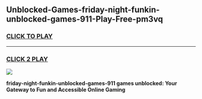 
## Unblocked-Games-friday-night-funkin-unblocked-games-911-Play-Free-pm3vq
<h3>
<a href="https://premium76.site?title=friday-night-funkin-unblocked-games-911&ref=23A">CLICK TO PLAY</a></h3>
<hr>

<h3>
<a href="https://premium76.site?title=friday-night-funkin-unblocked-games-911&ref=23A">CLICK 2 PLAY</a>
  
</h3>

<a href="https://premium76.site?title=friday-night-funkin-unblocked-games-911&ref=23A"><img src="https://clearcache.store/games.png"></a>


**friday-night-funkin-unblocked-games-911 games unblocked: Your Gateway to Fun and Accessible Online Gaming**

